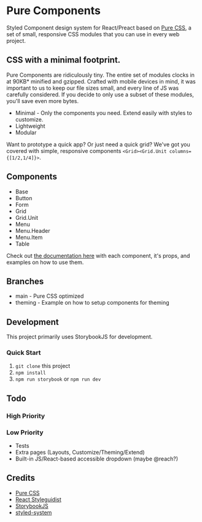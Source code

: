 # Pure Components

Styled Component design system for React/Preact based on [Pure CSS](https://purecss.io), a set of small, responsive CSS modules that you can use in every web project.

## CSS with a minimal footprint.

Pure Components are ridiculously tiny. The entire set of modules clocks in at 90KB\* minified and gzipped. Crafted with mobile devices in mind, it was important to us to keep our file sizes small, and every line of JS was carefully considered. If you decide to only use a subset of these modules, you'll save even more bytes.

- Minimal - Only the components you need. Extend easily with styles to customize.
- Lightweight
- Modular

Want to prototype a quick app? Or just need a quick grid? We've got you covered with simple, responsive components `<Grid><Grid.Unit columns={[1/2,1/4]}>`.

## Components

- Base
- Button
- Form
- Grid
- Grid.Unit
- Menu
- Menu.Header
- Menu.Item
- Table

Check out [the documentation here](#) with each component, it's props, and examples on how to use them.

## Branches

- main - Pure CSS optimized
- theming - Example on how to setup components for theming

## Development

This project primarily uses StorybookJS for development.

### Quick Start

1. `git clone` this project
1. `npm install`
1. `npm run storybook` or `npm run dev`

## Todo

### High Priority

### Low Priority

- Tests
- Extra pages (Layouts, Customize/Theming/Extend)
- Built-in JS/React-based accessible dropdown (maybe @reach?)

## Credits

- [Pure CSS](https://purecss.io)
- [React Styleguidist](https://react-styleguidist.js.org/)
- [StorybookJS](https://storybook.js.org/)
- [styled-system](https://github.com/jxnblk/styled-system)
